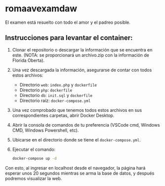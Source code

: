 # romaavexamdaw

El examen está resuelto con todo el amor y el padreo posible.

## Instrucciones para levantar el container:

1. Clonar el repositorio o descargar la información que se encuentra en este.
   (NOTA: se proporcionará un archivo.zip con la información de Florida Oberta).

2. Una vez descargada la información, asegurarse de contar con todos estos archivos:
   - Directorio `web`: `index.php` y `dockerfile`
   - Directorio `php`: `dockerfile`
   - Directorio `db`: `init.sql` y `dockerfile`
   - Directorio raíz: `docker-compose.yml`

3. Una vez comprobado que tenemos todos estos archivos en sus correspondientes carpetas, abrir Docker Desktop.

4. Abrir la consola de comandos de tu preferencia (VSCode cmd, Windows CMD, Windows Powershell, etc).

5. Ubicarse en el directorio donde se tiene el `docker-compose.yml`.

6. Ejecutar el comando:
   ```bash
   docker-compose up -d

Con esto, al ingresar en localhost desde el navegador, la página hará esperar unos 20 segundos mientras se arma la base de datos, y después podremos visualizar la web.
